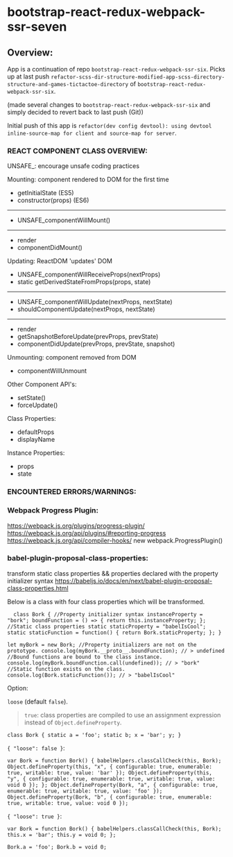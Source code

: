# bootstrap-react-redux-webpack-ssr-seven

## Overview:

App is a continuation of repo `bootstrap-react-redux-webpack-ssr-six`. Picks up at last push `refactor-scss-dir-structure-modified-app-scss-directory-structure-and-games-tictactoe-directory` of `bootstrap-react-redux-webpack-ssr-six`.

(made several changes to `bootstrap-react-redux-webpack-ssr-six` and simply decided to revert back to last push (Git))

Initial push of this app is `refactor(dev config devtool): using devtool inline-source-map for client and source-map for server`.


### REACT COMPONENT CLASS OVERVIEW:

UNSAFE_: encourage unsafe coding practices


Mounting: component rendered to DOM for the first time

  * getInitialState (ES5)
  * constructor(props) (ES6)
  ---------------------------------------------
  * UNSAFE_componentWillMount()
  ---------------------------------------------
  * render
  * componentDidMount()


Updating: ReactDOM 'updates' DOM

  * UNSAFE_componentWillReceiveProps(nextProps)
  * static getDerivedStateFromProps(props, state)
  ---------------------------------------------
  * UNSAFE_componentWillUpdate(nextProps, nextState)
  * shouldComponentUpdate(nextProps, nextState)
  ---------------------------------------------
  * render
  * getSnapshotBeforeUpdate(prevProps, prevState)
  * componentDidUpdate(prevProps, prevState, snapshot)


Unmounting: component removed from DOM
 
  * componentWillUnmount



Other Component API's:

  * setState()
  * forceUpdate()


Class Properties:

  * defaultProps
  * displayName


Instance Properties:

  * props
  * state



### ENCOUNTERED ERRORS/WARNINGS:


### Webpack Progress Plugin:

https://webpack.js.org/plugins/progress-plugin/
https://webpack.js.org/api/plugins/#reporting-progress
https://webpack.js.org/api/compiler-hooks/
new webpack.ProgressPlugin()


### babel-plugin-proposal-class-properties:

transform static class properties && properties declared with the property initializer syntax
https://babeljs.io/docs/en/next/babel-plugin-proposal-class-properties.html

Below is a class with four class properties which will be transformed.

`  
class Bork {
    //Property initializer syntax
    instanceProperty = "bork";
    boundFunction = () => {
      return this.instanceProperty;
    };
    //Static class properties
    static staticProperty = "babelIsCool";
    static staticFunction = function() {
      return Bork.staticProperty;
    };
  }
  `

`
  let myBork = new Bork;
  //Property initializers are not on the prototype.
  console.log(myBork.__proto__.boundFunction); // > undefined
  //Bound functions are bound to the class instance.
  console.log(myBork.boundFunction.call(undefined)); // > "bork"
  //Static function exists on the class.
  console.log(Bork.staticFunction()); // > "babelIsCool"
  `

Option:

`loose` (default `false`).

> `true`: class properties are compiled to use an assignment expression instead of `Object.defineProperty`.

`
  class Bork {
    static a = 'foo';
    static b;
    x = 'bar';
    y;
  }
  `

`{ "loose": false }`:

`
  var Bork = function Bork() {
  babelHelpers.classCallCheck(this, Bork);
  Object.defineProperty(this, "x", {
    configurable: true,
    enumerable: true,
    writable: true,
    value: 'bar'
  });
  Object.defineProperty(this, "y", {
    configurable: true,
    enumerable: true,
    writable: true,
    value: void 0
  });
};
Object.defineProperty(Bork, "a", {
  configurable: true,
  enumerable: true,
  writable: true,
  value: 'foo'
});
Object.defineProperty(Bork, "b", {
  configurable: true,
  enumerable: true,
  writable: true,
  value: void 0
});
`

`{ "loose": true }`:

`
var Bork = function Bork() {
  babelHelpers.classCallCheck(this, Bork);
  this.x = 'bar';
  this.y = void 0;
};
`

`
Bork.a = 'foo';
Bork.b = void 0;
`
























